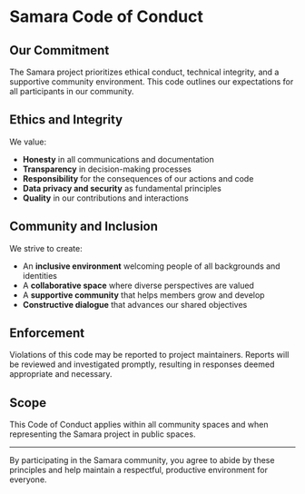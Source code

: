 # Samara Code of Conduct

## Our Commitment
The Samara project prioritizes ethical conduct, technical integrity, and a supportive community environment. This code outlines our expectations for all participants in our community.

## Ethics and Integrity
We value:

* **Honesty** in all communications and documentation
* **Transparency** in decision-making processes
* **Responsibility** for the consequences of our actions and code
* **Data privacy and security** as fundamental principles
* **Quality** in our contributions and interactions

## Community and Inclusion
We strive to create:
* An **inclusive environment** welcoming people of all backgrounds and identities
* A **collaborative space** where diverse perspectives are valued
* A **supportive community** that helps members grow and develop
* **Constructive dialogue** that advances our shared objectives

## Enforcement
Violations of this code may be reported to project maintainers. Reports will be reviewed and investigated promptly, resulting in responses deemed appropriate and necessary.

## Scope
This Code of Conduct applies within all community spaces and when representing the Samara project in public spaces.

---

By participating in the Samara community, you agree to abide by these principles and help maintain a respectful, productive environment for everyone.